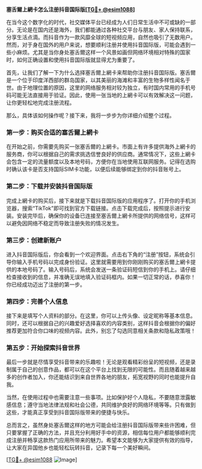 **塞舌爾上網卡怎么注册抖音国际版[[TG💪+ @esim1088](https://t.me/s/esim1088)]**

在当今这个数字化的时代，社交媒体平台已经成为人们日常生活中不可或缺的一部分。无论是在国内还是海外，我们都能通过各种社交平台与朋友、家人保持联系，分享生活点滴。而抖音作为一款风靡全球的短视频应用，自然也吸引了无数用户。然而，对于身在国外的用户来说，想要顺利注册并使用抖音国际版，可能会遇到一些小麻烦。尤其是当你身处塞舌爾这样一个风景如画但网络环境相对特殊的国家时，如何正确设置和使用抖音国际版就显得尤为重要了。

首先，让我们了解一下为什么选择塞舌爾上網卡来帮助你注册抖音国际版。塞舌爾是一个位于印度洋西部的群岛国家，以其美丽的海滩和丰富的生物多样性闻名于世。由于地理位置的原因，这里的网络服务相对较为独立，有时国内常用的手机号码可能无法直接用于验证。因此，使用一张当地的上網卡可以有效解决这一问题，让你更轻松地完成注册流程。

那么，具体该如何操作呢？接下来，我将一步步为你详细介绍整个过程。

### 第一步：购买合适的塞舌爾上網卡

在开始之前，你需要先购买一张塞舌爾的上網卡。市面上有许多提供海外上網卡的服务商，你可以根据自己的需求挑选信誉良好的供应商。通常情况下，这些上網卡会包含一定的流量额度以及本地号码，方便你在当地使用互联网服务。记得在选购时确认该卡是否支持国际SIM卡功能，以便后续能够绑定到你的抖音账号上。

### 第二步：下载并安装抖音国际版

完成上網卡的购买后，接下来就是下载抖音国际版的应用程序了。打开你的手机浏览器，搜索“TikTok”即可找到官方下载链接。点击下载完成后，按照提示进行安装。安装完毕后，确保你的设备已连接至塞舌爾上網卡所提供的网络信号，这样可以避免因网络不稳定而导致注册失败的情况发生。

### 第三步：创建新账户

进入抖音国际版后，你会看到一个欢迎界面。点击右下角的“注册”按钮，系统会引导你输入手机号码以完成身份验证。这里就需要用到你刚刚购买的塞舌爾上網卡提供的本地号码了。输入号码后，系统会发送一条验证码短信到你的手机上。请仔细检查接收到的信息，并准确无误地填入验证码框内。如果一切正常的话，恭喜你！你已经成功迈出了注册的第一步。

### 第四步：完善个人信息

接下来是填写个人资料的部分。在这里，你可以上传头像、设定昵称等基本信息。同时，还可以根据自己的兴趣爱好选择喜欢的内容类别，这样抖音会根据你的偏好推荐更加符合你口味的视频内容。此外，别忘了勾选同意相关条款和隐私政策哦！

### 第五步：开始探索抖音世界

最后一步就是尽情享受抖音带来的乐趣啦！无论是观看精彩纷呈的短视频，还是录制属于自己的创意作品，都可以在这个平台上找到无限的可能性。而且随着越来越多的创作者加入，你还能结识到来自世界各地的朋友，拓宽视野的同时也能提升自我。

当然，在使用过程中也需要注意一些事项。比如保护好个人隐私，不要随意泄露敏感信息；遵守当地法律法规和社会公德，共同维护良好的网络环境等等。只有做到这些，才能真正享受到抖音国际版带来的便捷与快乐。

总而言之，虽然身处塞舌爾这样的地方可能会给注册抖音国际版带来些许困难，但只要掌握了正确的方法，并且充分利用好手中的资源，相信每位用户都能够顺利完成注册并畅享这款热门应用所带来的魅力。希望本文能够为大家提供有效的指导，让大家在异国他乡也能轻松玩转抖音，记录下每一个美好瞬间。

[[TG💪+ @esim1088](https://t.me/s/esim1088) ![Image](https://i.postimg.cc/4NQfJmqS/Snipaste-2025-05-13-00-14-12.png)]